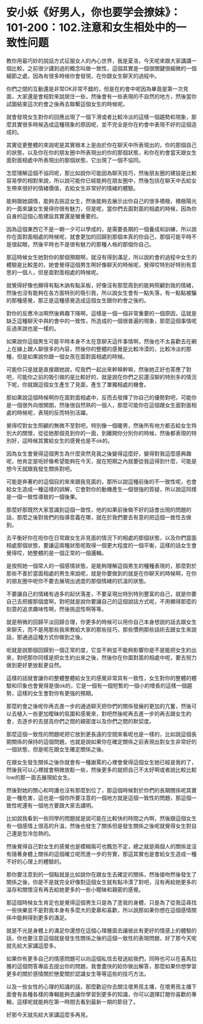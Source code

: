 # 安小妖《好男人，你也要学会撩妹》：101-200：102.注意和女生相处中的一致性问题

教你用最巧妙的說話方式征服女人的內心世界，我是夏洛，今天呢來跟大家講講一個比較，之前很少講到過的概念叫做一致性，這個其實是一個很關鍵很細微的一個細節之處，因為有很多時候你會發現，在你跟女生聊天的過程中。

你們之間的互動還是非常OK非常不錯的，但是在約會中呢因為畢竟是第一次見面，大家還是會相對來說居住一些，然後會有一些表現的不自然的地方，然後當你試圖結束這次約會之後再去聯繫這個女生的時候呢。

就會發現女生對你的回應出現了一個下滑或者比較冷淡的這樣一個趨勢和現象，那麼其實很多時候造成這種現象的原因呢，並不完全是你在約會中表現不好的這個造成的。

其實從更整體的來說呢是其實根本上是由於你在聊天中所表現出的，你的那個自己的狀態，以及你在你的朋友圈中所表現出的你的那個狀態，和你在約會當天跟女生面對面相處中所表現出的那個狀態，它出現了一個不協同。

怎麼理解這個不協同呢，那比如說你可能因為聊天技巧，然後朋友圈的建設是比較容易學的相對來說，所以說可能你已經能夠在朋友圈中，然後包括在聊天中去給女生帶來很好的情緒價值，去給女生非常好的情緒的體驗。

能夠跟她調情，能夠去挑逗女生，然後能夠去展示出你自己的很多積極，積極陽光的一面來讓女生覺得你很有魅力，但是呢，當你們去面對面的相處的時候，因為你自身的這個心態建設其實還是蠻重要的。

因為這個東西它不是一朝一夕可以學成的，是需要長期的一個養成和訓練，所以說你在面對面相處的時候呢，就會更加的回歸到那個本真的你自己，那個可能平時不是很起眼，然後平時也不是很有魅力的那種人格的那個你自己。

那這時候女生她對你的那個預期啊，就沒有得到滿足，所以說約會的過程中女生的體驗是比較差的，她會覺得這個男生啊好像聊天的時候呢，覺得哎特別好特別有意思的一個人，但是面對面相處的時候呢。

就覺得好像也顯得有點木訥有點呆板，好像沒有那麼周到的能夠照顧到我的情緒，然後也沒有能夠在各方面特別的吸引我，所以說女生會有一點失落，有一點點被騙的那種感覺，那正是這種感覺造成這個女生跟你約會之後的。

對你的反應冷淡啊然後興趣下降啊，這樣是一個一個非常重要的一個原因，這就是缺乏這種聊天中與約會中的一致性，所造成的一個很普遍的現象，那麼這個事情呢反過來說也是一樣的。

如果說你這個男生可能平時本身不太在意聊天這件事情啊，然後也不太喜歡去在網上在線上跟人聊很多的內容，然後你的整體的感覺是比較冷漠的，比較冷淡的那種，但是如果說你跟一個女孩在面對面相處的時候。

可能你只是就是直接跟她說，哎我們一起出來幹嘛幹嘛，然後她正好也答應了對吧，可能你之前的吸引做的是比較好的，就是說在你們之前還沒聊的特別多的情況下呢，你就跟這個女生產生了見面，產生了單獨相處的機會。

那如果說這個時候啊你在面對面相處中，反而去發揮了你自己的優勢對吧，可能你是一個很外向很開朗，然後很自然熟的一個人，那麼可能你在這個跟女生面對面相處的時候呢，表現的反而特別活躍。

覺得哎對女生照顧的無微不至對吧，特別像一個暖男，然後所有地方都去給女生特別大的關懷，從從她那個見到你的一面，到離開你分別你的時候，然後都表現的特別好，這時候其實給女生的感覺也是不ok的。

因為女生會覺得這個男生為什麼突然見我之後變得這麼好，變得對我這麼感興趣呢，他肯定是呃好像希望能夠在今天，就在短期之內就要從我這得到什麼，可能是想今天就跟我發生關係對吧。

可能是奔著約的這個目的來來跟我見面的，那所以說這種前後的不一致性呢，也會給女生造成一種這樣的誤解，它會對你的動機產生一個很強的質疑，所以說這同樣是一個一致性導致的一個後果。

那麼好那既然大家意識到這個一致性，他的如果前後做不好的話會出現的問題的話，那麼之後對我們的指導意義在哪，就在於我們要去有意的把這個一致性去做到。

去平衡好你在呃你在日常跟女生非見面的情況下的相處的那個狀態，以及你們當面相處那個狀態，要讓這兩種狀態呢取得一個更大程度的一個平衡，這樣的話女生會覺得哎，她整體的是一個正常的一個邏輯。

是按照她一個常人的一個感情狀態，是能夠理解這個男生的種種表現的，那麼對於那些不善於當面相處的男生來說呢，就是你要做到的就是在你聊天的時候啊，在你的朋友圈中呢你不要去展現出過度的那個情緒的抗溫的狀態。

不要讓自己的情緒有過多的起伏落差，不要呈現出特別特別豐富的自己，就是你要自己去把握那個度啊，對吧就是說你要讓自己的這個說話方式呢，不用顯得那麼的刻意的追求趣味性啊，然後挑逗性啊等等。

就是稍微的回歸平淡回歸合理，你更多的時候可以用你自己本身想說的話去跟女生來聊天，而不是用那些我來教給大家的那些技巧，那些慣例那些話術去跟女生來說話，那通過這種方式你做到之後。

呃就是說那個回歸到一個正常的度，它並不夠並不能夠影響你是不是能把女生約出來，對吧那你同樣是把女生約出來之後，然後你在你面對面的相處中呢，要去努力做到更好更放鬆更自然。

這樣的話就會讓你的整體整體給女生的感覺非常具有一致性，女生對你的整體的體驗和印象也會覺得是很ok的，它是一個有一個短暫的一個小的增長的這樣一個趨勢，這樣的女生會對你有更強的預期。

那麼約會之後呢你再去進一步的通過聊天把你們的關係發展的更加的亢奮，然後可以去植入一些更加曖昧的氛圍和感覺來，對吧然後呢再去進一步的再去跟女生約會，去逐步的去提高你們之間的親密度以及你們之間的默契度。

那麼這個一致性的問題呢把它放到更長遠的空間來看呢也是一樣的，比如說這個長期關係的保持的這個問題，也就是說如果你在確定關係之前表現出對女生非常好的一個狀態，但是呢在跟女生確定關係之後。

在跟女生發生關係之後你就會有一種謝罵的心裡會覺得這個女生她已經是我的了，然後我可以心裡就會稍微放鬆一些，然後更多的就把自己不太好啊或者說比較比較low的那一面去展現給女生。

然後對她的關心和呵護也沒有那麼到位了，那這個時候對於你們的長期關係呢其實是一種危害，這也是一個你所要注意的一個地方就是這個一致性的問題，那這個一致性呢還有一個地方要跟大家去講明。

比如說我看到一些同學的問題就是說可能在比較快的時間之內啊，然後跟這個女生有一個感情上很高的升溫，然後也發生了關係但是發生關係之後呢就覺得女生對自己還是忽冷忽熱的。

然後覺得自己對女生的感覺也是模糊兩可也飄忽不定，總之就是兩個人的關係並沒有隨著身體上關係的這個確立呢而進一步的夯實，那這其實也是會給女生造成一種不好的心理上的體驗的。

那你要注意到的一個點就是比如說你在跟女生去確定的關係，然後接吻然後發生了關係之後，你是不是就完全好像對這個女生就有點冷漠了對吧，沒有再給她更多的溫存和關懷沒有再去給她更多的一些小曖昧和親密的感覺。

那這個時候女生肯定也是覺得這個男生只是為了塗我的身體，只是為了從我這尋找一些快樂並不是對我本身有多麼大的愛慕和喜歡，所以說那如果你想在這個感情關係中能夠得到更多的滿足。

就是不光是身體上的滿足你還想在這個心理層面去讓彼此有更好的情感上的體驗的話，你也要注意這個就是發生性關係之後的這個一致性的表現問題，好了那今天呢就先給大家講這麼多。

如果你有更多自己的情感問題可以向這個私信去發送給我們，同時也可以在喜馬拉雅的這個問答專區去提出你的問題，我會盡快的給你做出解答，那麼如果你想學習更多的關於感情關於戀愛關於認識女生等等這些的技巧方法。

以及一些女性的心理的知識的話，那麼歡迎你去關注壞男孩主播，在壞男孩主播下面會有各種各樣的專輯能夠去讓你學習到更多的知識，你可以選擇訂閱你喜歡的專輯，這樣呢就能夠在第一時間去看到最新一期的節目了。

好那今天就先給大家講這麼多再見。
